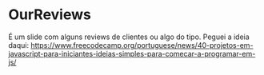 # OurReviews
É um slide com alguns reviews de clientes ou algo do tipo. Peguei a ideia daqui: https://www.freecodecamp.org/portuguese/news/40-projetos-em-javascript-para-iniciantes-ideias-simples-para-comecar-a-programar-em-js/


 

